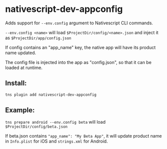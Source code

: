 # nativescript-dev-appconfig

Adds support for `--env.config` argument to Nativescript CLI commands.

`--env.config <name>` will load `$ProjectDir/config/<name>.json` and inject it as `$ProjectDir/app/config.json`

If config contains an "app_name" key, the native app will have its product name updated.

The config file is injected into the app as "config.json", so that it can be loaded at runtime.

## Install:
```bash
tns plugin add nativescript-dev-appconfig
```

## Example:
`tns prepare android --env.config beta` will load `$ProjectDir/config/beta.json`

If beta.json contains `"app_name": "My Beta App"`,
it will update product name in `Info.plist` for iOS and `strings.xml` for Android.
